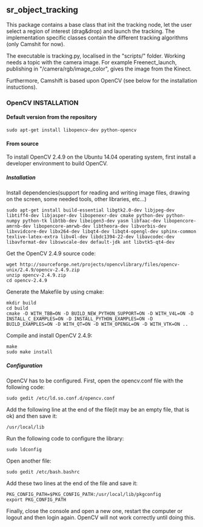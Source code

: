 ## sr_object_tracking

This package contains a base class that init the tracking node, let the user select a region of interest (drag&drop) and launch the tracking. The implementation specific classes contain the different tracking algorithms (only Camshit for now).

The executable is tracking.py, localised in the "scripts/" folder. Working needs a topic with the camera image. For example Freenect_launch, publishing in "/camera/rgb/image_color", gives the image from the Kinect.

Furthermore, Camshift is based upon OpenCV (see below for the installation instuctions).



### OpenCV INSTALLATION 

#### Default version from the repository

`sudo apt-get install libopencv-dev python-opencv`

#### From source

To install OpenCV 2.4.9 on the Ubuntu 14.04 operating system, first install a developer environment to build OpenCV.

##### Installation

Install dependencies(support for reading and writing image files, drawing on the screen, some needed tools, other libraries, etc…)

```
sudo apt-get install build-essential libgtk2.0-dev libjpeg-dev libtiff4-dev libjasper-dev libopenexr-dev cmake python-dev python-numpy python-tk libtbb-dev libeigen3-dev yasm libfaac-dev libopencore-amrnb-dev libopencore-amrwb-dev libtheora-dev libvorbis-dev libxvidcore-dev libx264-dev libqt4-dev libqt4-opengl-dev sphinx-common texlive-latex-extra libv4l-dev libdc1394-22-dev libavcodec-dev libavformat-dev libswscale-dev default-jdk ant libvtk5-qt4-dev
```

Get the OpenCV 2.4.9 source code:

```
wget http://sourceforge.net/projects/opencvlibrary/files/opencv-unix/2.4.9/opencv-2.4.9.zip
unzip opencv-2.4.9.zip
cd opencv-2.4.9
```

Generate the Makefile by using cmake:

```
mkdir build
cd build
cmake -D WITH_TBB=ON -D BUILD_NEW_PYTHON_SUPPORT=ON -D WITH_V4L=ON -D INSTALL_C_EXAMPLES=ON -D INSTALL_PYTHON_EXAMPLES=ON -D BUILD_EXAMPLES=ON -D WITH_QT=ON -D WITH_OPENGL=ON -D WITH_VTK=ON ..
```

Compile and install OpenCV 2.4.9:

```
make
sudo make install
```


##### Configuration

OpenCV has to be configured. First, open the opencv.conf file with the following code:

`sudo gedit /etc/ld.so.conf.d/opencv.conf`

Add the following line at the end of the file(it may be an empty file, that is ok) and then save it:

`/usr/local/lib`

Run the following code to configure the library:

`sudo ldconfig`

Open another file:

`sudo gedit /etc/bash.bashrc`

Add these two lines at the end of the file and save it:

```
PKG_CONFIG_PATH=$PKG_CONFIG_PATH:/usr/local/lib/pkgconfig
export PKG_CONFIG_PATH
```

Finally, close the console and open a new one, restart the computer or logout and then login again. OpenCV will not work correctly until doing this.


